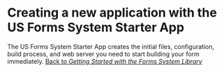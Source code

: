 # Creating a new application with the US Forms System Starter App

The US Forms System Starter App creates the initial files, configuration, build process, and web server you need to start building your form immediately.
[Back to *Getting Started with the Forms System Library*](README.md)
